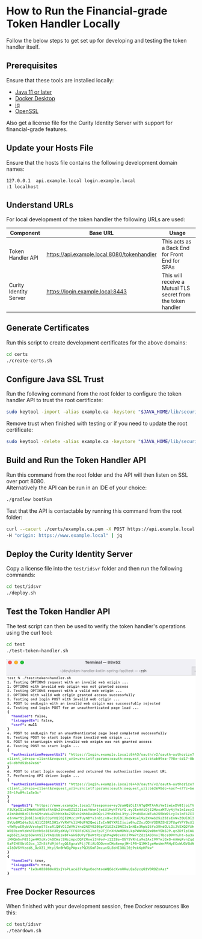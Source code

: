 # How to Run the Financial-grade Token Handler Locally

Follow the below steps to get set up for developing and testing the token handler itself.

## Prerequisites

Ensure that these tools are installed locally:

- [Java 11 or later](https://openjdk.java.net/projects/jdk/11/)
- [Docker Desktop](https://www.docker.com/products/docker-desktop)
- [jq](https://stedolan.github.io/jq/download/)
- [OpenSSL](https://www.openssl.org/source/)

Also get a license file for the Curity Identity Server with support for financial-grade features.

## Update your Hosts File

Ensure that the hosts file contains the following development domain names:

```text
127.0.0.1  api.example.local login.example.local
:1 localhost
```

## Understand URLs

For local development of the token handler the following URLs are used:

| Component | Base URL | Usage |
| --------- | -------- | ----- |
| Token Handler API | https://api.example.local:8080/tokenhandler | This acts as a Back End for Front End for SPAs |
| Curity Identity Server | https://login.example.local:8443 | This will receive a Mutual TLS secret from the token handler | 

## Generate Certificates

Run this script to create development certificates for the above domains: 

```bash
cd certs
./create-certs.sh
```

## Configure Java SSL Trust

Run the following command from the root folder to configure the token handler API to trust the root certificate:  

```bash
sudo keytool -import -alias example.ca -keystore "$JAVA_HOME/lib/security/cacerts" -file ./certs/example.ca.pem -storepass changeit -noprompt
```

Remove trust when finished with testing or if you need to update the root certificate: 

```bash
sudo keytool -delete -alias example.ca -keystore "$JAVA_HOME/lib/security/cacerts" -storepass changeit -noprompt
```

## Build and Run the Token Handler API

Run this command from the root folder and the API will then listen on SSL over port 8080.\
Alternatively the API can be run in an IDE of your choice:

```bash
./gradlew bootRun
```

Test that the API is contactable by running this command from the root folder:

```bash
curl --cacert ./certs/example.ca.pem -X POST https://api.example.local:8080/tokenhandler/login/start \
-H "origin: https://www.example.local" | jq
```

## Deploy the Curity Identity Server

Copy a license file into the `test/idsvr` folder and then run the following commands:

```bash
cd test/idsvr
./deploy.sh
```

## Test the Token Handler API

The test script can then be used to verify the token handler's operations using the curl tool:

```bash
cd test
./test-token-handler.sh
```

![API Tests](api-tests.png)

## Free Docker Resources

When finished with your development session, free Docker resources like this:

```bash
cd test/idsvr
./teardown.sh
```